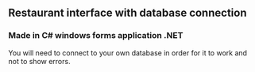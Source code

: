 ## Restaurant interface with database connection

### Made in C# windows forms application .NET

You will need to connect to your own database in order for it to work and not to show errors.
